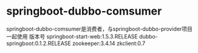 # springboot-dubbo-comsumer
springboot-dubbo-comsumer是消费者，与springboot-dubbo-provider项目一起使用
版本号
springboot-start-web:1.5.3.RELEASE
dubbo-springboot:0.1.2.RELEASE
zookeeper:3.4.14
zkclient:0.7
